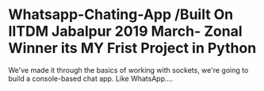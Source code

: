 # Whatsapp-Chating-App  /Built On IITDM Jabalpur 2019 March- Zonal Winner its MY Frist Project in Python 
We've made it through the basics of working with sockets, we're going to build a console-based chat app. Like WhatsApp.... 
